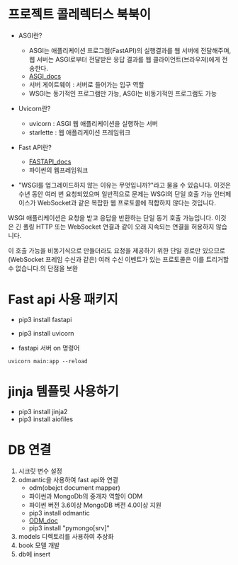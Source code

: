 # 프로젝트 콜레렉터스 북북이

- ASGI란?
    - ASGI는 애플리케이션 프로그램(FastAPI)의 실행결과를 웹 서버에 전달해주며, 웹 서버는 ASGI로부터 전달받은 응답 결과를 웹 클라이언트(브라우저)에게 전송한다.
    - [ASGI_docs](https://asgi.readthedocs.io/en/latest/introduction.html)
    - 서버 게이트웨이 : 서버로 들어가는 입구 역할
    - WSGI는 동기적인 프로그램만 가능, ASGI는 비동기적인 프로그램도 가능

- Uvicorn란?
    - uvicorn : ASGI 웹 애플리케이션을 실행하는 서버
    - starlette : 웹 애플리케이션 프레임워크

- Fast API란?
    - [FASTAPI_docs](https://fastapi.tiangolo.com/ko/)
    - 파이썬의 웹프레임워크

- "WSGI를 업그레이드하지 않는 이유는 무엇입니까?"라고 물을 수 있습니다. 이것은 수년 동안 여러 번 요청되었으며 일반적으로 문제는 WSGI의 단일 호출 가능 인터페이스가 WebSocket과 같은 복잡한 웹 프로토콜에 적합하지 않다는 것입니다.

WSGI 애플리케이션은 요청을 받고 응답을 반환하는 단일 동기 호출 가능입니다. 이것은 긴 폴링 HTTP 또는 WebSocket 연결과 같이 오래 지속되는 연결을 허용하지 않습니다.

이 호출 가능을 비동기식으로 만들더라도 요청을 제공하기 위한 단일 경로만 있으므로(WebSocket 프레임 수신과 같은) 여러 수신 이벤트가 있는 프로토콜은 이를 트리거할 수 없습니다.의 단점을 보완

# Fast api 사용 패키지

- pip3 install fastapi
- pip3 install uvicorn

- fastapi 서버 on 명령어 
```
uvicorn main:app --reload
```

# jinja 템플릿 사용하기

- pip3 install jinja2
- pip3 install aiofiles

# DB 연결

1. 시크릿 변수 설정
2. odmantic을 사용하여 fast api와 연결
    - odm(obejct document mapper)
    - 파이썬과 MongoDb의 중개자 역할이 ODM
    - 파이썬 버전 3.6이상 MongoDB 버전 4.0이상 지원
    - pip3 install odmantic
    - [ODM_doc](https://art049.github.io/odmantic/)
    - pip3 install "pymongo[srv]"
3. models 디렉토리를 사용하여 추상화
4. book 모델 개발
5. db에 insert